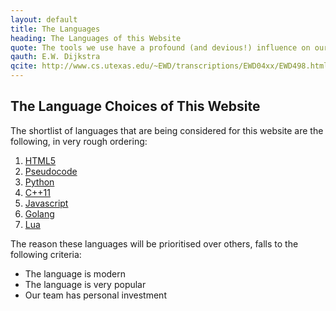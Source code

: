```yaml
---
layout: default
title: The Languages
heading: The Languages of this Website
quote: The tools we use have a profound (and devious!) influence on our thinking habits, and, therefore, on our thinking abilities.
qauth: E.W. Dijkstra
qcite: http://www.cs.utexas.edu/~EWD/transcriptions/EWD04xx/EWD498.html
---
```


## The Language Choices of This Website

The shortlist of languages that are being considered for this website are the following, in very rough ordering:

1. [HTML5][html]
1. [Pseudocode][pseudo]
1. [Python][py]
1. [C++11][cpp]
1. [Javascript][js]
1. [Golang][golang]
1. [Lua][la]

The reason these languages will be prioritised over others, falls to the following criteria: 

* The language is modern
* The language is very popular
* Our team has personal investment

[html]:https://www.w3.org/html/ 
[c]:http://www.iso-9899.info/wiki/The_Standard#C11
[golang]:https://golang.org/
[cpp]:https://isocpp.org/std/the-standard
[js]:https://developer.mozilla.org/en-US/docs/Web/JavaScript
[py]:https://www.python.org/
[la]:https://www.lua.org/
[cfamily]: https://en.wikipedia.org/wiki/Category:C_programming_language_family
[pseudo]: http://users.csc.calpoly.edu/~jdalbey/SWE/pdl_std.html
